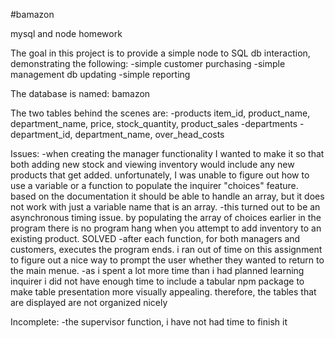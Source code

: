 #bamazon

mysql and node homework

The goal in this project is to provide a simple node to SQL db interaction, demonstrating the following:
    -simple customer purchasing
    -simple management db updating
    -simple reporting

The database is named: bamazon

The two tables behind the scenes are: 
    -products
        item_id, product_name, department_name, price, stock_quantity, product_sales
    -departments
        -department_id, department_name, over_head_costs

Issues:
    -when creating the manager functionality I wanted to make it so that both adding new stock and viewing inventory would
    include any new products that get added.  unfortunately, I was unable to figure out how to use a variable or a function
    to populate the inquirer "choices" feature.  based on the documentation it should be able to handle an array, but it does not work with just a variable name that is an array.
        -this turned out to be an asynchronous timing issue.  by populating the array of choices earlier in the program there is no program hang when you attempt to add inventory to an existing product.  SOLVED
    -after each function, for both managers and customers, executes the program ends.  i ran out of time on this assignment to figure out a nice way to prompt the user whether they wanted to return to the main menue.
    -as i spent a lot more time than i had planned learning inquirer i did not have enough time to include a tabular npm package to make table presentation more visually appealing.  therefore, the tables that are displayed are not organized nicely

Incomplete:
    -the supervisor function, i have not had time to finish it